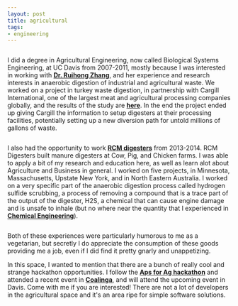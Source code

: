 ```yaml
---
layout: post
title: agricultural
tags:
- engineering
---
```


<img src="farm.jpg" alt="">

I did a degree in Agricultural Engineering, now called Biological Systems Engineering, at UC Davis from 2007-2011, mostly because I was interested in working with **<a href="http://www.cleanworld.com/our-team/">Dr. Ruihong Zhang</a>**, and her experience and research interests in anaerobic digestion of industrial and agricultural waste. We worked on a project in turkey waste digestion, in partnership with Cargill International, one of the largest meat and agricultural processing companies globally, and the results of the study are **<a href="http://adsabs.harvard.edu/abs/2011PhDT.......144S">here</a>**. In the end the project ended up giving Cargill the information to setup digesters at their processing facilities, potentially setting up a new diversion path for untold millions of gallons of waste.

<img src="cows.jpg" alt="">

I also had the opportunity to work **<a href="http://www.rcmdigesters.com/about-us/team/">RCM digesters</a>** from 2013-2014. RCM Digesters built manure digesters at Cow, Pig, and Chicken farms. I was able to apply a bit of my research and education here, as well as learn alot about Agriculture and Business in general. I worked on five projects, in Minnesota, Massachusetts, Upstate New York, and in North Eastern Australia. I worked on a very specific part of the anaerobic digestion process called hydrogen sulfide scrubbing, a process of removing a compound that is a trace part of the output of the digester, H2S, a chemical that can cause engine damage and is unsafe to inhale (but no where near the quantity that I experienced in **<a href="http://chrissalam.com/chemical">Chemical Engineering</a>**).

<img src="paper.jpeg" alt="">

Both of these experiences were particularly humorous to me as a vegetarian, but secretly I do appreciate the consumption of these goods providing me a job, even if I did find it pretty gnarly and unappetizing.

In this space, I wanted to mention that there are a bunch of really cool and strange hackathon opportunities. I follow the **<a href="http://www.apps-for-ag.com/">Aps for Ag hackathon</a>** and attended a recent event in **<a href="http://kvpr.org/post/farmers-turn-tinder-app-inspiration">Coalinga</a>**, and will attend the upcoming event in Davis. Come with me if you are interested! There are not a lot of developers in the agricultural space and it's an area ripe for simple software solutions.

<img src="cold.jpg" alt="">

<!-- **This is a stub, there's more coming** -->
